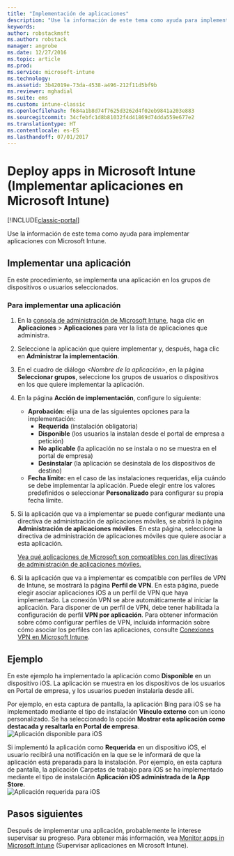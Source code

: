 ```yaml
---
title: "Implementación de aplicaciones"
description: "Use la información de este tema como ayuda para implementar aplicaciones con Microsoft Intune."
keywords: 
author: robstackmsft
ms.author: robstack
manager: angrobe
ms.date: 12/27/2016
ms.topic: article
ms.prod: 
ms.service: microsoft-intune
ms.technology: 
ms.assetid: 3b42019e-73da-4538-a496-212f11d5bf9b
ms.reviewer: mghadial
ms.suite: ems
ms.custom: intune-classic
ms.openlocfilehash: f684a1b8d74f7625d3262d4f02eb9841a203e883
ms.sourcegitcommit: 34cfebfc1d8b81032f4d41869d74dda559e677e2
ms.translationtype: HT
ms.contentlocale: es-ES
ms.lasthandoff: 07/01/2017
---
```

# <a name="deploy-apps-in-microsoft-intune"></a>Deploy apps in Microsoft Intune (Implementar aplicaciones en Microsoft Intune)

[!INCLUDE[classic-portal](../includes/classic-portal.md)]

Use la información de este tema como ayuda para implementar aplicaciones con Microsoft Intune.


## <a name="deploy-an-app"></a>Implementar una aplicación
En este procedimiento, se implementa una aplicación en los grupos de dispositivos o usuarios seleccionados.

### <a name="to-deploy-an-app"></a>Para implementar una aplicación

1. En la [consola de administración de Microsoft Intune](https://manage.microsoft.com), haga clic en **Aplicaciones** &gt; **Aplicaciones** para ver la lista de aplicaciones que administra.

2.  Seleccione la aplicación que quiere implementar y, después, haga clic en **Administrar la implementación**.

3.  En el cuadro de diálogo *&lt;Nombre de la aplicación&gt;*, en la página **Seleccionar grupos**, seleccione los grupos de usuarios o dispositivos en los que quiere implementar la aplicación.

4.  En la página **Acción de implementación**, configure lo siguiente:

    - **Aprobación:** elija una de las siguientes opciones para la implementación:
        - **Requerida** (instalación obligatoria)
        - **Disponible** (los usuarios la instalan desde el portal de empresa a petición)
        - **No aplicable** (la aplicación no se instala o no se muestra en el portal de empresa)
        - **Desinstalar** (la aplicación se desinstala de los dispositivos de destino)
    - **Fecha límite:** en el caso de las instalaciones requeridas, elija cuándo se debe implementar la aplicación. Puede elegir entre los valores predefinidos o seleccionar **Personalizado** para configurar su propia fecha límite.

5. Si la aplicación que va a implementar se puede configurar mediante una directiva de administración de aplicaciones móviles, se abrirá la página **Administración de aplicaciones móviles**. En esta página, seleccione la directiva de administración de aplicaciones móviles que quiere asociar a esta aplicación.

    [Vea qué aplicaciones de Microsoft son compatibles con las directivas de administración de aplicaciones móviles.](https://www.microsoft.com/server-cloud/products/microsoft-intune/partners.aspx)

6. Si la aplicación que va a implementar es compatible con perfiles de VPN de Intune, se mostrará la página **Perfil de VPN**. En esta página, puede elegir asociar aplicaciones iOS a un perfil de VPN que haya implementado. La conexión VPN se abre automáticamente al iniciar la aplicación. Para disponer de un perfil de VPN, debe tener habilitada la configuración de perfil **VPN por aplicación**.
 Para obtener información sobre cómo configurar perfiles de VPN, incluida información sobre cómo asociar los perfiles con las aplicaciones, consulte [Conexiones VPN en Microsoft Intune](vpn-connections-in-microsoft-intune.md).

<!---
>[!TIP]
>If an end user previously installed an iOS app and you now deploy it with a deployment action of **Available**, Intune will automatically begin to manage that app with no further action required by you, or the end-user.
--->

## <a name="example"></a>Ejemplo

En este ejemplo ha implementado la aplicación como **Disponible** en un dispositivo iOS.
La aplicación se muestra en los dispositivos de los usuarios en Portal de empresa, y los usuarios pueden instalarla desde allí.

Por ejemplo, en esta captura de pantalla, la aplicación Bing para iOS se ha implementado mediante el tipo de instalación **Vínculo externo** con un icono personalizado. Se ha seleccionado la opción **Mostrar esta aplicación como destacada y resaltarla en Portal de empresa**.  
![Aplicación disponible para iOS](./media/available-install-on-iOS.png)

Si implementó la aplicación como **Requerida** en un dispositivo iOS, el usuario recibirá una notificación en la que se le informará de que la aplicación está preparada para la instalación. Por ejemplo, en esta captura de pantalla, la aplicación Carpetas de trabajo para iOS se ha implementado mediante el tipo de instalación **Aplicación iOS administrada de la App Store**.  
![Aplicación requerida para iOS](./media/iOS-Required-install.PNG)

## <a name="next-steps"></a>Pasos siguientes

Después de implementar una aplicación, probablemente le interese supervisar su progreso. Para obtener más información, vea [Monitor apps in Microsoft Intune](monitor-apps-in-microsoft-intune.md) (Supervisar aplicaciones en Microsoft Intune).
